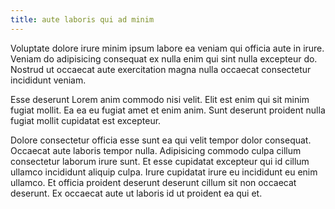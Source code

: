 ```yaml
---
title: aute laboris qui ad minim
---
```


Voluptate dolore irure minim ipsum labore ea veniam qui officia aute in irure. Veniam do adipisicing consequat ex nulla enim qui sint nulla excepteur do. Nostrud ut occaecat aute exercitation magna nulla occaecat consectetur incididunt veniam.

Esse deserunt Lorem anim commodo nisi velit. Elit est enim qui sit minim fugiat mollit. Ea ea eu fugiat amet et enim anim. Sunt deserunt proident nulla fugiat mollit cupidatat est excepteur.

Dolore consectetur officia esse sunt ea qui velit tempor dolor consequat. Occaecat aute laboris tempor nulla. Adipisicing commodo culpa cillum consectetur laborum irure sunt. Et esse cupidatat excepteur qui id cillum ullamco incididunt aliquip culpa. Irure cupidatat irure eu incididunt eu enim ullamco. Et officia proident deserunt deserunt cillum sit non occaecat deserunt. Ex occaecat aute ut laboris id ut proident ea qui et.